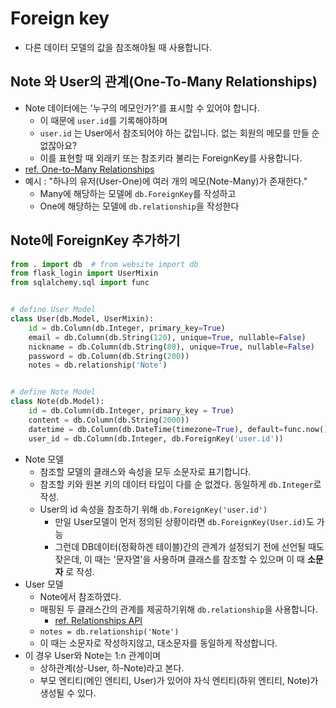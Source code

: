# Foreign key
- 다른 데이터 모델의 값을 참조해야될 때 사용합니다.

## Note 와 User의 관계(One-To-Many Relationships)
- Note 데이터에는 '누구의 메모인가?'를 표시할 수 있어야 합니다.
    - 이 때문에 `user.id`를 기록해야하며
    - `user.id` 는 User에서 참조되어야 하는 값입니다. 없는 회원의 메모를 만들 순 없잖아요?
    - 이를 표현할 때 외래키 또는 참조키라 불리는 ForeignKey를 사용합니다.
- [ref. One-to-Many Relationships](https://flask-sqlalchemy.palletsprojects.com/en/2.x/models/#one-to-many-relationships)
- 예시 : "하나의 유저(User-One)에 여러 개의 메모(Note-Many)가 존재한다."
    - Many에 해당하는 모델에 `db.ForeignKey`를 작성하고
    - One에 해당하는 모델에 `db.relationship`을 작성한다

## Note에 ForeignKey 추가하기
```python
from . import db  # from website import db
from flask_login import UserMixin
from sqlalchemy.sql import func


# define User Model
class User(db.Model, UserMixin):
    id = db.Column(db.Integer, primary_key=True)
    email = db.Column(db.String(120), unique=True, nullable=False)
    nickname = db.Column(db.String(80), unique=True, nullable=False)
    password = db.Column(db.String(200))
    notes = db.relationship('Note')


# define Note Model
class Note(db.Model):
    id = db.Column(db.Integer, primary_key = True)
    content = db.Column(db.String(2000))
    datetime = db.Column(db.DateTime(timezone=True), default=func.now())
    user_id = db.Column(db.Integer, db.ForeignKey('user.id'))
```
- Note 모델
    - 참조할 모델의 클래스와 속성을 모두 소문자로 표기합니다.
    - 참조할 키와 원본 키의 데이터 타입이 다를 순 없겠다. 동일하게 `db.Integer`로 작성.
    - User의 id 속성을 참조하기 위해 `db.ForeignKey('user.id')` 
        - 만일 User모델이 먼저 정의된 상황이라면 `db.ForeignKey(User.id)`도 가능
        - 그런데 DB데이터(정확하겐 테이블)간의 관계가 설정되기 전에 선언될 때도 잦은데, 이 때는 '문자열'을 사용하며 클래스를 참조할 수 있으며 이 때 **소문자** 로 작성.
- User 모델
    - Note에서 참조하였다. 
    - 매핑된 두 클래스간의 관계를 제공하기위해 `db.relationship`을 사용합니다. 
        - [ref. Relationships API](https://docs.sqlalchemy.org/en/14/orm/relationship_api.html#sqlalchemy.orm.relationship)
    - `notes = db.relationship('Note')`
    - 이 때는 소문자로 작성하지않고, 대소문자를 동일하게 작성합니다.
- 이 경우 User와 Note는 1:n 관계이며 
    - 상하관계(상-User, 하-Note)라고 본다.
    - 부모 엔티티(메인 엔티티, User)가 있어야 자식 엔티티(하위 엔티티, Note)가 생성될 수 있다.